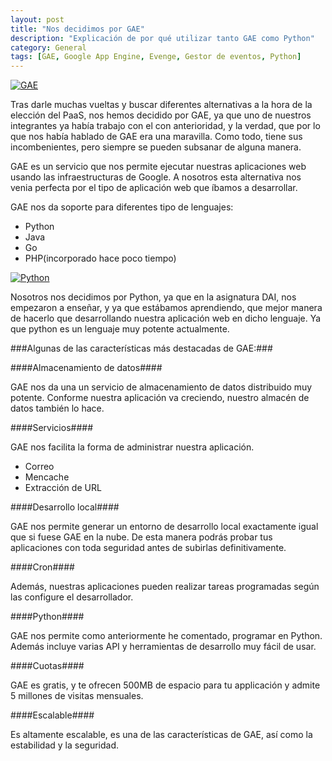 ```yaml
---
layout: post
title: "Nos decidimos por GAE"
description: "Explicación de por qué utilizar tanto GAE como Python"
category: General
tags: [GAE, Google App Engine, Evenge, Gestor de eventos, Python]
---
```


[![GAE](http://cdn.pingwest.com/wp-content/uploads/2013/04/google-app-engine-logo.jpg)](https://cloud.google.com/)

Tras darle muchas vueltas y buscar diferentes alternativas a la hora de la elección del PaaS, nos hemos decidido por GAE, ya que uno de nuestros integrantes ya había trabajo con el con anterioridad, y la verdad, que por lo que nos había hablado de GAE era una maravilla. Como todo, tiene sus incombenientes, pero siempre se pueden subsanar de alguna manera.

GAE es un servicio que nos permite ejecutar nuestras aplicaciones web usando las infraestructuras de Google. A nosotros esta alternativa nos venia perfecta por el tipo de aplicación web que íbamos a desarrollar.

GAE nos da soporte para diferentes tipo de lenguajes:
+ Python
+ Java
+ Go
+ PHP(incorporado hace poco tiempo)

[![Python](https://www.python.org/static/community_logos/python-logo-master-v3-TM-flattened.png)](https://www.python.org/)

Nosotros nos decidimos por Python, ya que en la asignatura DAI, nos empezaron a enseñar, y ya que estábamos aprendiendo, que mejor manera de hacerlo que desarrollando nuestra aplicación web en dicho lenguaje. Ya que python es un lenguaje muy potente actualmente.

###Algunas de las características más destacadas de GAE:###

####Almacenamiento de datos####

GAE nos da una un servicio de almacenamiento de datos distribuido muy potente. Conforme nuestra aplicación va creciendo, nuestro almacén de datos también lo hace.

####Servicios####

GAE nos facilita la forma de administrar nuestra aplicación.
+ Correo
+ Mencache
+ Extracción de URL

####Desarrollo local####

GAE nos permite generar un entorno de desarrollo local exactamente igual que si fuese GAE en la nube. De esta manera podrás probar tus aplicaciones con toda seguridad antes de subirlas definitivamente.

####Cron####

Además, nuestras aplicaciones pueden realizar tareas programadas según las configure el desarrollador.

####Python####

GAE nos permite como anteriormente he comentado, programar en Python. Además incluye varias API y herramientas de desarrollo muy fácil de usar.

####Cuotas####

GAE es gratis, y te ofrecen 500MB de espacio para tu applicación y admite 5 millones de visitas mensuales.

####Escalable####

Es altamente escalable, es una de las características de GAE, así como la estabilidad y la seguridad.
